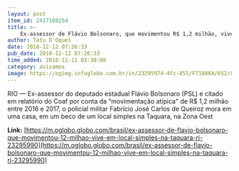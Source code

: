 ```yaml
---
layout: post
item_id: 2417188254
title: >-
    Ex-assessor de Flávio Bolsonaro, que movimentou R$ 1,2 milhão, vive em local simples na Taquara (RJ)
author: Tatu D'Oquei
date: 2018-12-12 07:26:33
pub_date: 2018-12-12 07:26:33
time_added: 2018-12-11 03:30:00
category: avisamos
image: https://ogimg.infoglobo.com.br/in/23295974-4fc-855/FT1086A/652/80246212_CAsa-do-ex-motorista-de-Flavio-Bolsonaro-filho-do-presidente-eleito-Jair-BolsonaroFabrici.jpg
---
```


RIO — Ex-assessor do deputado estadual Flávio Bolsonaro (PSL) e citado em relatório do Coaf por conta da “movimentação atípica" de R$ 1,2 milhão entre 2016 e 2017, o policial militar Fabrício José Carlos de Queiroz mora em uma casa, em um beco de um local simples na Taquara, na Zona Oest

**Link:** [https://m.oglobo.globo.com/brasil/ex-assessor-de-flavio-bolsonaro-que-movimentou-12-milhao-vive-em-local-simples-na-taquara-rj-23295990](https://m.oglobo.globo.com/brasil/ex-assessor-de-flavio-bolsonaro-que-movimentou-12-milhao-vive-em-local-simples-na-taquara-rj-23295990)


